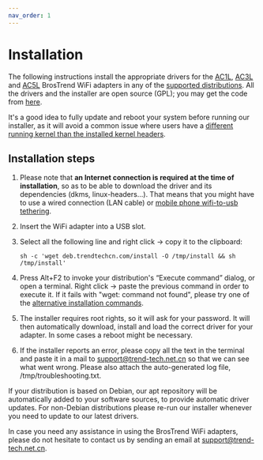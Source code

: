 ```yaml
---
nav_order: 1
---
```


# Installation

The following instructions install the appropriate drivers for the [AC1L](https://www.trendtechcn.com/Product.aspx?ProductId=328), [AC3L](https://www.trendtechcn.com/Product.aspx?ProductId=329) and [AC5L](https://www.trendtechcn.com/Product.aspx?ProductId=332) BrosTrend WiFi adapters in any of the [supported distributions](supported-distributions). All the drivers and the installer are open source (GPL); you may get the code from [here](troubleshooting/source-code).

It's a good idea to fully update and reboot your system before running our installer, as it will avoid a common issue where users have a [different running kernel than the installed kernel headers](troubleshooting/half-updated-os).

## Installation steps

1. Please note that **an Internet connection is required at the time of installation**, so as to be able to download the driver and its dependencies (dkms, linux-headers...).
That means that you might have to use a wired connection (LAN cable) or [mobile phone wifi-to-usb tethering](https://www.makeuseof.com/tag/how-to-tether-your-smartphone-in-linux/).

2. Insert the WiFi adapter into a USB slot.

3. Select all the following line and right click → copy it to the clipboard:

    ```shell
    sh -c 'wget deb.trendtechcn.com/install -O /tmp/install && sh /tmp/install'
    ```

4. Press Alt+F2 to invoke your distribution's “Execute command” dialog, or open a terminal.
Right click → paste the previous command in order to execute it. If it fails with "wget: command not found", please try one of the [alternative installation commands](troubleshooting/alternative-installation-commands).

5. The installer requires root rights, so it will ask for your password.
It will then automatically download, install and load the correct driver for your adapter. In some cases a reboot might be necessary.

6. If the installer reports an error, please copy all the text in the terminal and paste it in a mail to [support@trend-tech.net.cn](mailto:support@trend-tech.net.cn) so that we can see what went wrong. Please also attach the auto-generated log file, /tmp/troubleshooting.txt.

If your distribution is based on Debian, our apt repository will be automatically added to your software sources, to provide automatic driver updates. For non-Debian distributions please re-run our installer whenever you need to update to our latest drivers.

In case you need any assistance in using the BrosTrend WiFi adapters, please do not hesitate to contact us by sending an email at [support@trend-tech.net.cn](mailto:support@trend-tech.net.cn).
